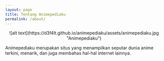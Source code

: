 ```yaml
---
layout: page
title: Tentang Animepediaku
permalink: /about/
---
```

<p align="center">![alt text](https://d3f4lt.github.io/animepediaku/assets/animepediaku.jpg "Animepediaku")</p>

Animepediaku merupakan situs yang menampilkan seputar dunia anime terkini, menarik, dan juga membahas hal-hal internet lainnya.
